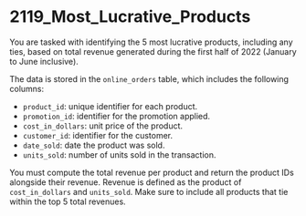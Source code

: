 # 2119_Most_Lucrative_Products

You are tasked with identifying the 5 most lucrative products, including any ties, based on total revenue generated during the first half of 2022 (January to June inclusive).

The data is stored in the `online_orders` table, which includes the following columns:
- `product_id`: unique identifier for each product.
- `promotion_id`: identifier for the promotion applied.
- `cost_in_dollars`: unit price of the product.
- `customer_id`: identifier for the customer.
- `date_sold`: date the product was sold.
- `units_sold`: number of units sold in the transaction.

You must compute the total revenue per product and return the product IDs alongside their revenue. Revenue is defined as the product of `cost_in_dollars` and `units_sold`. Make sure to include all products that tie within the top 5 total revenues.
